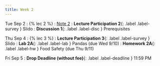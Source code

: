 ```yaml
---
title: Week 2
---
```


Tue Sep 2
: {% lec 2 %}
    : [Note 2](https://ds100.org/course-notes/pandas_1/pandas_1.html)
: **Lecture Participation 2**{: .label .label-survey } Slido
: **Discussion 1**{: .label .label-disc } Prerequisites


Thu Sep 4
: {% lec 3 %}
    <!-- : [Note 3](https://ds100.org/course-notes/pandas_2/pandas_2.html) -->
: **Lecture Participation 3**{: .label .label-survey } Slido
: **Lab 2A**{: .label .label-lab } Pandas (due Wed 9/10)
: **Homework 2A**{: .label .label-hw } Food Safety (due Thu 9/11)

Fri Sep 5
: **Drop Deadline (without fee)**{: .label .label-deadline } 11:59 PM
